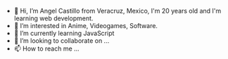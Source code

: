 - 👋 Hi, I’m Angel Castillo from Veracruz, Mexico, I'm 20 years old and I'm learning web development.
- 👀 I’m interested in Anime, Videogames, Software.
- 🌱 I’m currently learning JavaScript
- 💞️ I’m looking to collaborate on ...
- 📫 How to reach me ...

<!---
AngelitoKun/AngelitoKun is a ✨ special ✨ repository because its `README.md` (this file) appears on your GitHub profile.
You can click the Preview link to take a look at your changes.
--->
